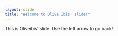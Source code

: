 ```yaml
---
layout: slide
title: "Welcome to Olive Ibis' slide!"
---
```

This is Oliveibis' slide.
Use the left arrow to go back!